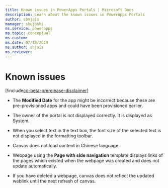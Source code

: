 ```yaml
---
title: Known issues in PowerApps Portals | Microsoft Docs
description: Learn about the known issues in PowerApps Portals 
author: sbmjais
manager: shujoshi
ms.service: powerapps
ms.topic: conceptual
ms.custom: 
ms.date: 07/18/2019
ms.author: shjais
ms.reviewer:
---
```


# Known issues

[!include[cc-beta-prerelease-disclaimer](../../includes/cc-beta-prerelease-disclaimer.md)]

-   The **Modified Date** for the app might be incorrect because these are pre-provisioned apps and could have been provisioned earlier.

-   The owner of the portal is not displayed correctly. It is displayed as System.

-   When you select text in the text box, the font size of the selected text is not displayed in the formatting toolbar.

-   Canvas does not load content in Chinese language.

-   Webpage using the **Page with side navigation** template displays links of the pages which existed when the webpage was created and does not update automatically.

-   If you have deleted a webpage, canvas does not reflect the updated weblink until the next refresh of canvas.

